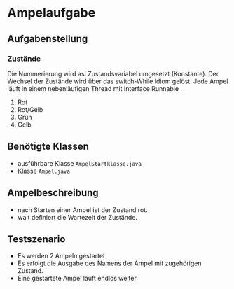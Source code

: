 # Ampelaufgabe 


## Aufgabenstellung

### Zustände
Die Nummerierung wird asl Zustandsvariabel umgesetzt (Konstante). 
Der Wechsel der Zustände wird über das switch-While Idiom gelöst. Jede Ampel 
läuft in einem nebenläufigen Thread mit Interface Runnable . 


1. Rot 
2. Rot/Gelb
3. Grün 
4. Gelb


## Benötigte Klassen 

- ausführbare Klasse `AmpelStartklasse.java`
- Klasse `Ampel.java`

## Ampelbeschreibung 

- nach Starten einer Ampel ist der Zustand rot.
- wait definiert die Wartezeit der Zustände. 

## Testszenario 

- Es werden 2 Ampeln gestartet 
- Es erfolgt die Ausgabe des Namens der Ampel mit zugehörigen Zustand. 
- Eine gestartete Ampel läuft endlos weiter 

